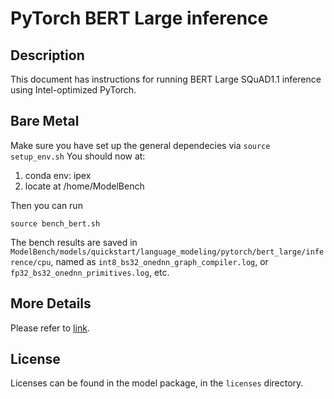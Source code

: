 <!--- 0. Title -->
# PyTorch BERT Large inference

<!-- 10. Description -->
## Description

This document has instructions for running BERT Large SQuAD1.1 inference using
Intel-optimized PyTorch.

## Bare Metal
Make sure you have set up the general dependecies via `source setup_env.sh`
You should now at:
1. conda env: ipex
2. locate at /home/ModelBench

Then you can run
```
source bench_bert.sh
```
 The bench results are saved in `ModelBench/models/quickstart/language_modeling/pytorch/bert_large/inference/cpu`, named as `int8_bs32_onednn_graph_compiler.log`, or `fp32_bs32_onednn_primitives.log`, etc.
## More Details
Please refer to [link](https://github.com/IntelAI/models/blob/pytorch-r1.13-models/quickstart/language_modeling/pytorch/bert_large/inference/cpu/README.md).

<!--- 80. License -->
## License

Licenses can be found in the model package, in the `licenses` directory.
